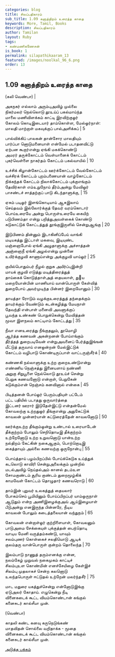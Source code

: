 ```yaml
---
categories: blog
title: சிலப்பதிகாரம்
sub_title: 1.09 கனாத்திறம் உரைத்த காதை
keywords: More, Tamil, Books
description: சிலப்பதிகாரம்
author: Tamilan
layout: Ruby
tags:
- கண்மணிகணேசன்
is_book: 1
permalink: silapathikaaram_13
featured: /images/noolkal_96_6.png
order: 13
---
```



## 1.09 கனாத்திறம் உரைத்த காதை

(கலி வெண்பா) |

அகநகர் எல்லாம் அரும்புஅவிழ் முல்லை  
நிகர்மலர் நெல்லொடு தூஉய்ப் பகல்மாய்ந்த  
மாலை மணிவிளக்கம் காட்டி இரவிற்குஓர்  
கோலம் கொடிஇடையார் தாம்கொள்ள, மேல்ஓர்நாள்:  
மாலதி மாற்றாள் மகவுக்குப் பால்அளிக்கப் | 5

பால்விக்கிப் பாலகன் தான்சோர மாலதியும்  
பார்ப்பா னொடுமனையாள் என்மேல் படாதனவிட்டு  
ஏற்பன கூறார்என்று ஏங்கி மகக்கொண்டு  
அமரர் தருக்கோட்டம் வெள்யானைக் கோட்டம்  
புகர்வெள்ளை நாகர்தம் கோட்டம் பகல்வாயில் | 10

உச்சிக் கிழான்கோட்டம் ஊர்க்கோட்டம் வேல்கோட்டம்  
வச்சிரக் கோட்டம் புறம்பணையான் வாழ்கோட்டம்  
நிக்கந்தக் கோட்டம் நிலாக்கோட்டம் புக்குஎங்கும்  
தேவிர்காள் எம்உறுநோய் தீர்ம்அன்று மேவிஓர்  
பாசண்டச் சாத்தற்குப் பாடு கிடந்தாளுக்கு, | 15

ஏசும் படிஓர் இளங்கொடியாய் ஆசுஇலாய்  
செய்தவம் இல்லோர்க்குத் தேவர் வரம்கொடார்  
பொய்உரையே அன்று பொருள்உரையே கையிற்  
படுபிணம்தா என்று பறித்துஅவள்கைக் கொண்டு  
சுடுகாட்டுக் கோட்டத்துத் தூங்குஇருளில் சென்றுஆங்கு | 20

இடுபிணம் தின்னும் இடாகினிப்பேய் வாங்கி  
மடியகத்து இட்டாள் மகவை, இடியுண்ட  
மஞ்ஞைபோல் ஏங்கி அழுதாளுக்கு அச்சாத்தன்  
அஞ்ஞைநீ ஏங்கி அழல்என்று முன்னை  
உயிர்க்குழவி காணாய்என்று அக்குழவி யாய்ஓர் | 25

குயில்பொதும்பர் நீழல் குறுக அயிர்ப்புஇன்றி  
மாயக் குழவி எடுத்து மடித்திரைத்துத்  
தாய்கைக் கொடுத்தாள்அத் தையலாள், து஡ய  
மறையோன்பின் மாணியாய் வான்பொருள் கேள்வித்  
துறைபோய் அவர்முடிந்த பின்னர் இறையோனும் | 30

தாயத்தா ரோடும் வழக்குஉரைத்துத் தந்தைக்கும்  
தாயர்க்கும் வேண்டும் கடன்கழித்து மேயநாள்  
தேவந்தி என்பாள் மனைவி அவளுக்குப்  
பூவந்த உண்கண் பொறுக்கென்று மேவித்தன்  
மூவா இளநலம் காட்டிஎம் கோட்டத்து | 35

நீவா எனஉரைத்து நீங்குதலும், தூமொழி  
ஆர்த்த கணவன் அகன்றனன் போய்எங்கும்  
தீர்த்தத் துறைபடிவேன் என்றுஅவனைப் பேர்த்துஇங்ஙன்  
மீட்டுத் தருவாய் எனஒன்றன் மேல்இட்டுக்  
கோட்டம் வழிபாடு கொண்டிருப்பாள் வாட்டருஞ்சீர்க் | 40

கண்ணகி நல்லாளுக்கு உற்ற குறைஉண்டுஎன்று  
எண்ணிய நெஞ்சத்து இனையளாய் நண்ணி  
அறுகு சிறுபூளை நெல்லொடு தூஉய்ச் சென்று  
பெறுக கணவனோடு என்றாள், பெறுகேன்  
கடுக்கும்என் நெஞ்சம் கனவினால் என்கை | 45

பிடித்தனன் போய்ஓர் பெரும்பதியுள் பட்டேம்  
பட்ட பதியில் படாதது ஒருவார்த்தை  
இட்டனர் ஊரார் இடுதேள்இட்டு என்தன்மேல்  
கோவலற்கு உற்றதுஓர் தீங்குஎன்று அதுகேட்டுக்  
காவலன் முன்னர்யான் கட்டுரைத்தேன் காவலனோடு | 50

ஊர்க்குஉற்ற தீங்கும்ஒன்று உண்டால் உரையாடேன்  
தீக்குற்றம் போலும் செறிதொடீஇ தீக்குற்றம்  
உற்றேனோடு உற்ற உறுவனொடு யான்உற்ற  
நல்திறம் கேட்கின் நகைஆகும், பொற்றொடிஇ  
கைத்தாயும் அல்லை கணவற்கு ஒருநோன்பு | 55

பொய்த்தாய் பழம்பிறப்பில் போய்க்கெடுக உய்த்துக்  
கடலொடு காவிரி சென்றுஅலைக்கும் முன்றில்  
மடல்அவிழ் நெய்தல்அம் கானல் தடம்உள  
சோமகுண்டம் சூரிய குண்டம் துறைமூழ்கிக்  
காமவேள் கோட்டம் தொழுதார் கணவரொடு | 60

தாம்இன் புறுவர் உலகத்துத் தையலார்  
போகம்செய் பூமியினும் போய்ப்பிறப்பர் யாம்ஒருநாள்  
ஆடுதும் என்ற அணிஇழைக்குஅவ் ஆய்இழையாள்  
பீடுஅன்று எனஇருந்த பின்னரே, நீடிய  
காவலன் போலும் கடைத்தலையான் வந்துநம் | 65

கோவலன் என்றாள்ஓர் குற்றிளையாள், கோவலனும்  
பாடுஅமை சேக்கையுள் புக்குத்தன் பைந்தொடி  
வாடிய மேனி வருத்தம்கண்டு, யாவும்  
சலம்புணர் கொள்கைச் சலதியொடு ஆடிக்  
குலம்தரு வான்பொருள் குன்றம் தொலைந்த | 70

இலம்பாடு நாணுத் தரும்எனக்கு என்ன,  
நலம்கேழ் முறுவல் நகைமுகம் காட்டிச்  
சிலம்புஉள கொண்மின் எனச்சேயிழை கேள்இச்  
சிலம்பு முதலாகச் சென்ற கலனொடு  
உலந்தபொருள் ஈட்டுதல் உற்றேன் மலர்ந்தசீர் | 75

மாட மதுரை யகத்துச்சென்று என்னோடுஇங்கு  
ஏடுஅலர் கோதாய். எழுகென்று நீடி  
வினைகடைக் கூட்ட வியம்கொண்டான் கங்குல்  
கனைசுடர் கால்சீயா முன்.

(வெண்பா)

காதலி கண்ட கனவு கருநெடுங்கண்  
மாதவிதன் சொல்லை வறிதாக்க - மூதை  
வினைகடைக் கூட்ட வியம்கொண்டான் கங்குல்  
கனைசுடர் கால்சீயா முன்.

[அடுத்த பக்கம்](silapathikaaram_14)